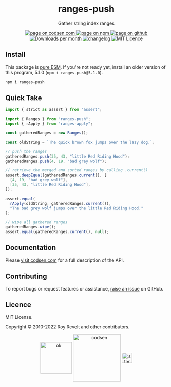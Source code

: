 <h1 align="center">ranges-push</h1>

<p align="center">Gather string index ranges</p>

<p align="center">
  <a href="https://codsen.com/os/ranges-push" rel="nofollow noreferrer noopener">
    <img src="https://img.shields.io/badge/-codsen-blue?style=flat-square" alt="page on codsen.com">
  </a>
  <a href="https://www.npmjs.com/package/ranges-push" rel="nofollow noreferrer noopener">
    <img src="https://img.shields.io/badge/-npm-blue?style=flat-square" alt="page on npm">
  </a>
  <a href="https://github.com/codsen/codsen/tree/main/packages/ranges-push" rel="nofollow noreferrer noopener">
    <img src="https://img.shields.io/badge/-github-blue?style=flat-square" alt="page on github">
  </a>
  <a href="https://npmcharts.com/compare/ranges-push?interval=30" rel="nofollow noreferrer noopener" target="_blank">
    <img src="https://img.shields.io/npm/dm/ranges-push.svg?style=flat-square" alt="Downloads per month">
  </a>
  <a href="https://codsen.com/os/ranges-push/changelog" rel="nofollow noreferrer noopener">
    <img src="https://img.shields.io/badge/changelog-here-brightgreen?style=flat-square" alt="changelog">
  </a>
  <img src="https://img.shields.io/badge/licence-MIT-brightgreen.svg?style=flat-square" alt="MIT Licence">
</p>

## Install

This package is [pure ESM](https://gist.github.com/sindresorhus/a39789f98801d908bbc7ff3ecc99d99c). If you're not ready yet, install an older version of this program, 5.1.0 (`npm i ranges-push@5.1.0`).

```bash
npm i ranges-push
```

## Quick Take

```js
import { strict as assert } from "assert";

import { Ranges } from "ranges-push";
import { rApply } from "ranges-apply";

const gatheredRanges = new Ranges();

const oldString = `The quick brown fox jumps over the lazy dog.`;

// push the ranges
gatheredRanges.push(35, 43, "little Red Riding Hood");
gatheredRanges.push(4, 19, "bad grey wolf");

// retrieve the merged and sorted ranges by calling .current()
assert.deepEqual(gatheredRanges.current(), [
  [4, 19, "bad grey wolf"],
  [35, 43, "little Red Riding Hood"],
]);

assert.equal(
  rApply(oldString, gatheredRanges.current()),
  "The bad grey wolf jumps over the little Red Riding Hood."
);

// wipe all gathered ranges
gatheredRanges.wipe();
assert.equal(gatheredRanges.current(), null);
```

## Documentation

Please [visit codsen.com](https://codsen.com/os/ranges-push/) for a full description of the API.

## Contributing

To report bugs or request features or assistance, [raise an issue](https://github.com/codsen/codsen/issues/new/choose) on GitHub.

## Licence

MIT License.

Copyright © 2010-2022 Roy Revelt and other contributors.

<p align="center"><img src="https://codsen.com/images/png-codsen-ok.png" width="98" alt="ok" align="center"> <img src="https://codsen.com/images/png-codsen-1.png" width="148" alt="codsen" align="center"> <img src="https://codsen.com/images/png-codsen-star-small.png" width="32" alt="star" align="center"></p>
